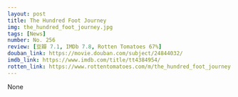 ```yaml
---
layout: post 
title: The Hundred Foot Journey
img: the_hundred_foot_journey.jpg
tags: [News]
number: No. 256
review: [豆瓣 7.1, IMDb 7.8, Rotten Tomatoes 67%]
douban_link: https://movie.douban.com/subject/24844032/
imdb_link: https://www.imdb.com/title/tt4384954/
rotten_link: https://www.rottentomatoes.com/m/the_hundred_foot_journey
---
```


None